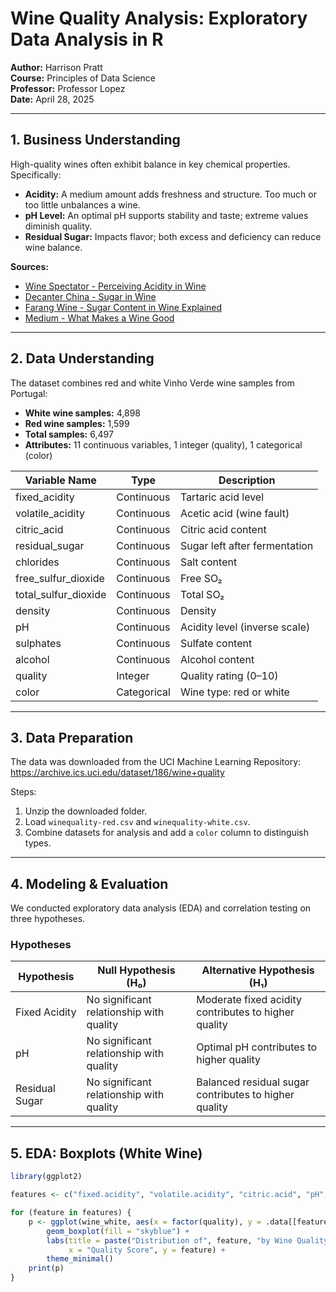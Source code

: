 # Wine Quality Analysis: Exploratory Data Analysis in R

**Author:** Harrison Pratt  
**Course:** Principles of Data Science  
**Professor:** Professor Lopez  
**Date:** April 28, 2025  

---

## 1. Business Understanding

High-quality wines often exhibit balance in key chemical properties. Specifically:

- **Acidity:** A medium amount adds freshness and structure. Too much or too little unbalances a wine.
- **pH Level:** An optimal pH supports stability and taste; extreme values diminish quality.
- **Residual Sugar:** Impacts flavor; both excess and deficiency can reduce wine balance.

**Sources:**
- [Wine Spectator - Perceiving Acidity in Wine](https://www.winespectator.com/articles/perceiving-acidity-in-wine)  
- [Decanter China - Sugar in Wine](https://www.decanterchina.com/en/news/Decanter%20Features/sugar-in-wine)  
- [Farang Wine - Sugar Content in Wine Explained](https://www.farangwine.com/sugar-content-in-wine-explained-which-wines-have-the-most-and-least-sugar)  
- [Medium - What Makes a Wine Good](https://medium.com/data-science/what-makes-a-wine-good-ea370601a8e4)

---

## 2. Data Understanding

The dataset combines red and white Vinho Verde wine samples from Portugal:

- **White wine samples:** 4,898  
- **Red wine samples:** 1,599  
- **Total samples:** 6,497  
- **Attributes:** 11 continuous variables, 1 integer (quality), 1 categorical (color)

| Variable Name            | Type       | Description                          |
|--------------------------|------------|--------------------------------------|
| fixed_acidity            | Continuous | Tartaric acid level                  |
| volatile_acidity         | Continuous | Acetic acid (wine fault)             |
| citric_acid              | Continuous | Citric acid content                  |
| residual_sugar           | Continuous | Sugar left after fermentation        |
| chlorides                | Continuous | Salt content                         |
| free_sulfur_dioxide      | Continuous | Free SO₂                             |
| total_sulfur_dioxide     | Continuous | Total SO₂                            |
| density                  | Continuous | Density                              |
| pH                       | Continuous | Acidity level (inverse scale)        |
| sulphates                | Continuous | Sulfate content                      |
| alcohol                  | Continuous | Alcohol content                      |
| quality                  | Integer    | Quality rating (0–10)                |
| color                    | Categorical| Wine type: red or white              |

---

## 3. Data Preparation

The data was downloaded from the UCI Machine Learning Repository:  
https://archive.ics.uci.edu/dataset/186/wine+quality

Steps:
1. Unzip the downloaded folder.
2. Load `winequality-red.csv` and `winequality-white.csv`.
3. Combine datasets for analysis and add a `color` column to distinguish types.

---

## 4. Modeling & Evaluation

We conducted exploratory data analysis (EDA) and correlation testing on three hypotheses.

### Hypotheses

| Hypothesis                    | Null Hypothesis (H₀)                                               | Alternative Hypothesis (H₁)                                               |
|------------------------------|----------------------------------------------------------------------|---------------------------------------------------------------------------|
| Fixed Acidity                | No significant relationship with quality                           | Moderate fixed acidity contributes to higher quality                      |
| pH                           | No significant relationship with quality                           | Optimal pH contributes to higher quality                                  |
| Residual Sugar               | No significant relationship with quality                           | Balanced residual sugar contributes to higher quality                     |

---

## 5. EDA: Boxplots (White Wine)

```r
library(ggplot2)

features <- c("fixed.acidity", "volatile.acidity", "citric.acid", "pH", "residual.sugar")

for (feature in features) {
    p <- ggplot(wine_white, aes(x = factor(quality), y = .data[[feature]])) +
        geom_boxplot(fill = "skyblue") +
        labs(title = paste("Distribution of", feature, "by Wine Quality"),
             x = "Quality Score", y = feature) +
        theme_minimal()
    print(p)
}
